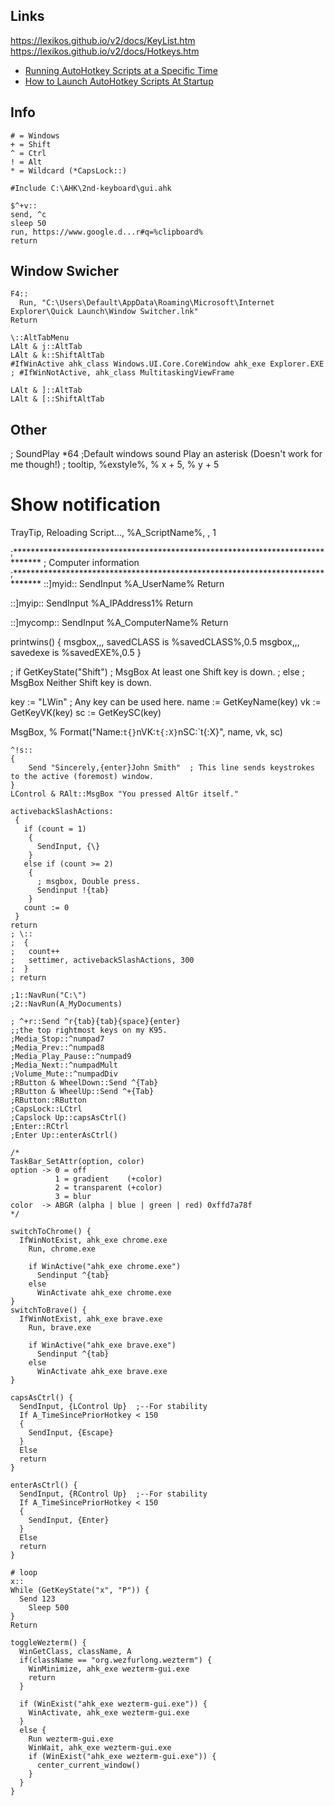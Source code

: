 ## Links
  https://lexikos.github.io/v2/docs/KeyList.htm
  https://lexikos.github.io/v2/docs/Hotkeys.htm
  - [Running AutoHotkey Scripts at a Specific Time](https://www.youtube.com/watch?v=UbX3QtGOsTU)
  - [How to Launch AutoHotkey Scripts At Startup](https://www.youtube.com/watch?v=0kGP8S9o7qI)

## Info

```
# = Windows
+ = Shift
^ = Ctrl
! = Alt
* = Wildcard (*CapsLock::)

#Include C:\AHK\2nd-keyboard\gui.ahk

$^+v::
send, ^c
sleep 50
run, https://www.google.d...r#q=%clipboard%
return
```

## Window Swicher

```
F4::
  Run, "C:\Users\Default\AppData\Roaming\Microsoft\Internet Explorer\Quick Launch\Window Switcher.lnk"
Return

\::AltTabMenu
LAlt & j::AltTab
LAlt & k::ShiftAltTab
#IfWinActive ahk_class Windows.UI.Core.CoreWindow ahk_exe Explorer.EXE ; #IfWinNotActive, ahk_class MultitaskingViewFrame

LAlt & ]::AltTab
LAlt & [::ShiftAltTab
```


## Other

; SoundPlay *64                               ;Default windows sound Play an asterisk (Doesn't work for me though!)
; tooltip, %exstyle%, % x + 5, % y + 5
# Show notification
TrayTip, Reloading Script..., %A_ScriptName%, , 1

;******************************************************************************
;   Computer information
;******************************************************************************
::]myid::
SendInput %A_UserName%
Return

::]myip::
SendInput %A_IPAddress1%
Return

::]mycomp::
SendInput %A_ComputerName%
Return

printwins() {
  msgbox,,, savedCLASS is %savedCLASS%,0.5
  msgbox,,, savedexe is %savedEXE%,0.5
}

; if GetKeyState("Shift")
;     MsgBox At least one Shift key is down.
; else
;     MsgBox Neither Shift key is down.

key  := "LWin" ; Any key can be used here.
name := GetKeyName(key)
vk   := GetKeyVK(key)
sc   := GetKeySC(key)

MsgBox, % Format("Name:`t{}`nVK:`t{:X}`nSC:`t{:X}", name, vk, sc)

```
^!s::
{
    Send "Sincerely,{enter}John Smith"  ; This line sends keystrokes to the active (foremost) window.
}
LControl & RAlt::MsgBox "You pressed AltGr itself."

activebackSlashActions:
 {
   if (count = 1)
    {
      SendInput, {\}
    }
   else if (count >= 2)
    {
      ; msgbox, Double press.
      Sendinput !{tab}
    }
   count := 0
 }
return
; \::
;  {
;   count++
;   settimer, activebackSlashActions, 300
;  }
; return

;1::NavRun("C:\")
;2::NavRun(A_MyDocuments)

; ^+r::Send ^r{tab}{tab}{space}{enter}
;;the top rightmost keys on my K95.
;Media_Stop::^numpad7
;Media_Prev::^numpad8
;Media_Play_Pause::^numpad9
;Media_Next::^numpadMult
;Volume_Mute::^numpadDiv
;RButton & WheelDown::Send ^{Tab}
;RButton & WheelUp::Send ^+{Tab}
;RButton::RButton
;CapsLock::LCtrl
;Capslock Up::capsAsCtrl()
;Enter::RCtrl
;Enter Up::enterAsCtrl()

/*
TaskBar_SetAttr(option, color)
option -> 0 = off
          1 = gradient    (+color)
          2 = transparent (+color)
          3 = blur
color  -> ABGR (alpha | blue | green | red) 0xffd7a78f
*/

switchToChrome() {
  IfWinNotExist, ahk_exe chrome.exe
    Run, chrome.exe

    if WinActive("ahk_exe chrome.exe")
      Sendinput ^{tab}
    else
      WinActivate ahk_exe chrome.exe
}
switchToBrave() {
  IfWinNotExist, ahk_exe brave.exe
    Run, brave.exe

    if WinActive("ahk_exe brave.exe")
      Sendinput ^{tab}
    else
      WinActivate ahk_exe brave.exe
}

capsAsCtrl() {
  SendInput, {LControl Up}  ;--For stability
  If A_TimeSincePriorHotkey < 150
  {
    SendInput, {Escape}
  }
  Else
  return
}

enterAsCtrl() {
  SendInput, {RControl Up}  ;--For stability
  If A_TimeSincePriorHotkey < 150
  {
    SendInput, {Enter}
  }
  Else
  return
}

# loop
x::
While (GetKeyState("x", "P")) {
  Send 123
    Sleep 500
}
Return

toggleWezterm() {
  WinGetClass, className, A
  if(className == "org.wezfurlong.wezterm") {
    WinMinimize, ahk_exe wezterm-gui.exe
    return
  }

  if (WinExist("ahk_exe wezterm-gui.exe")) {
    WinActivate, ahk_exe wezterm-gui.exe
  }
  else {
    Run wezterm-gui.exe
    WinWait, ahk_exe wezterm-gui.exe
    if (WinExist("ahk_exe wezterm-gui.exe")) {
      center_current_window()
    }
  }
}
```
